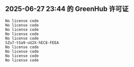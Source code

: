 ## 2025-06-27 23:44 的 GreenHub 许可证
```
No license code
No license code
No license code
No license code
No license code
SZu7-tSa9-uU2X-hEC8-FEEA
No license code
No license code
No license code
No license code
```
